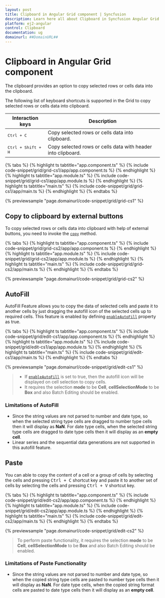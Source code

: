 ```yaml
---
layout: post
title: Clipboard in Angular Grid component | Syncfusion
description: Learn here all about Clipboard in Syncfusion Angular Grid component of Syncfusion Essential JS 2 and more.
platform: ej2-angular
control: Clipboard 
documentation: ug
domainurl: ##DomainURL##
---
```


# Clipboard in Angular Grid component

The clipboard provides an option to copy selected rows or cells data into the clipboard.

The following list of keyboard shortcuts is supported in the Grid to copy selected rows or cells data into clipboard.

Interaction keys |Description
-----|-----
<kbd>Ctrl + C</kbd> |Copy selected rows or cells data into clipboard.
<kbd>Ctrl + Shift + H</kbd> |Copy selected rows or cells data with header into clipboard.

{% tabs %}
{% highlight ts tabtitle="app.component.ts" %}
{% include code-snippet/grid/grid-cs1/app/app.component.ts %}
{% endhighlight %}
{% highlight ts tabtitle="app.module.ts" %}
{% include code-snippet/grid/grid-cs1/app/app.module.ts %}
{% endhighlight %}
{% highlight ts tabtitle="main.ts" %}
{% include code-snippet/grid/grid-cs1/app/main.ts %}
{% endhighlight %}
{% endtabs %}
  
{% previewsample "page.domainurl/code-snippet/grid/grid-cs1" %}

## Copy to clipboard by external buttons

To copy selected rows or cells data into clipboard with help of external buttons, you need to invoke the [`copy`](https://ej2.syncfusion.com/angular/documentation/api/grid/clipboard/#copy)
method.

{% tabs %}
{% highlight ts tabtitle="app.component.ts" %}
{% include code-snippet/grid/grid-cs2/app/app.component.ts %}
{% endhighlight %}
{% highlight ts tabtitle="app.module.ts" %}
{% include code-snippet/grid/grid-cs2/app/app.module.ts %}
{% endhighlight %}
{% highlight ts tabtitle="main.ts" %}
{% include code-snippet/grid/grid-cs2/app/main.ts %}
{% endhighlight %}
{% endtabs %}
  
{% previewsample "page.domainurl/code-snippet/grid/grid-cs2" %}

## AutoFill

AutoFill Feature allows you to copy the data of selected cells and paste it to another cells by just dragging the autofill icon of the selected cells up to required cells. This feature is enabled by defining [`enableAutoFill`](https://ej2.syncfusion.com/angular/documentation/api/grid/#enableautofill) property as true.

{% tabs %}
{% highlight ts tabtitle="app.component.ts" %}
{% include code-snippet/grid/edit-cs1/app/app.component.ts %}
{% endhighlight %}
{% highlight ts tabtitle="app.module.ts" %}
{% include code-snippet/grid/edit-cs1/app/app.module.ts %}
{% endhighlight %}
{% highlight ts tabtitle="main.ts" %}
{% include code-snippet/grid/edit-cs1/app/main.ts %}
{% endhighlight %}
{% endtabs %}
  
{% previewsample "page.domainurl/code-snippet/grid/edit-cs1" %}

> * If [`enableAutoFill`](https://ej2.syncfusion.com/angular/documentation/api/grid/#enableautofill)  is set to true, then the autofill icon will be displayed on cell selection to copy cells.
> * It requires the selection **mode** to be **Cell**,  **cellSelectionMode** to be **Box** and also Batch Editing should be enabled.

### Limitations of AutoFill

* Since the string values are not parsed to number and date type, so when the selected string type cells are dragged to number type cells then it will display as **NaN**. For date type cells, when the selected string type cells are dragged to date type cells then it will display as an **empty cell**.
* Linear series and the sequential data generations are not supported in this autofill feature.

## Paste

You can able to copy the content of a cell or a group of cells by selecting the cells and pressing <kbd>Ctrl + C</kbd> shortcut key and paste it to another set of cells by selecting the cells and pressing <kbd>Ctrl + V</kbd> shortcut key.

{% tabs %}
{% highlight ts tabtitle="app.component.ts" %}
{% include code-snippet/grid/edit-cs2/app/app.component.ts %}
{% endhighlight %}
{% highlight ts tabtitle="app.module.ts" %}
{% include code-snippet/grid/edit-cs2/app/app.module.ts %}
{% endhighlight %}
{% highlight ts tabtitle="main.ts" %}
{% include code-snippet/grid/edit-cs2/app/main.ts %}
{% endhighlight %}
{% endtabs %}
  
{% previewsample "page.domainurl/code-snippet/grid/edit-cs2" %}

> To perform paste functionality, it requires the selection **mode** to be **Cell**,  **cellSelectionMode** to be **Box** and also Batch Editing should be enabled.

### Limitations of Paste Functionality

* Since the string values are not parsed to number and date type, so when the copied string type cells are pasted to number type cells then it will display as **NaN**. For date type cells, when the copied string format cells are pasted to date type cells then it will display as an **empty cell**.